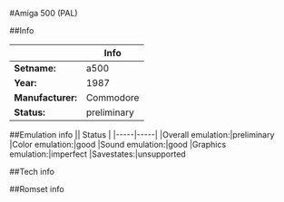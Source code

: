#Amiga 500 (PAL)

##Info

||Info|
|-----|-----|
|**Setname:**|a500
|**Year:**|1987
|**Manufacturer:**|Commodore
|**Status:**|preliminary

##Emulation info
|| Status |
|-----|-----|
|Overall emulation:|preliminary
|Color emulation:|good
|Sound emulation:|good
|Graphics emulation:|imperfect
|Savestates:|unsupported

##Tech info

##Romset info

<!--- START OF EDITED COMMENT DO NOT TOUCH TEXT ABOVE-->
